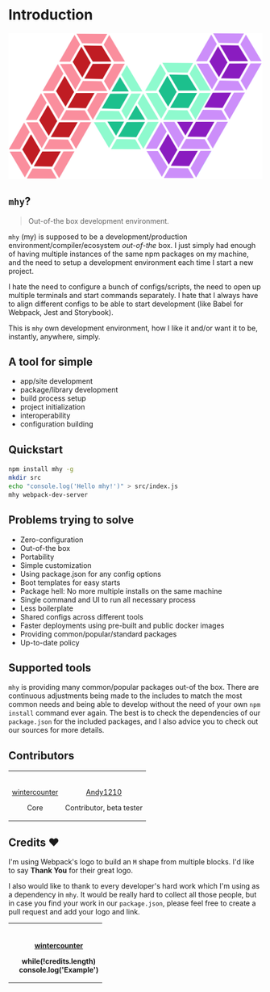 # Introduction

![](.gitbook/assets/logo%20%282%29.png)

## `mhy`?

> Out-of-the box development environment.

`mhy` \(my\) is supposed to be a development/production environment/compiler/ecosystem _out-of-the_ box. I just simply had enough of having multiple instances of the same npm packages on my machine, and the need to setup a development environment each time I start a new project.

I hate the need to configure a bunch of configs/scripts, the need to open up multiple terminals and start commands separately. I hate that I always have to align different configs to be able to start development \(like Babel for Webpack, Jest and Storybook\).

This is `mhy` own development environment, how I like it and/or want it to be, instantly, anywhere, simply.

## A tool for simple

* app/site development
* package/library development
* build process setup
* project initialization
* interoperability
* configuration building

## Quickstart

```bash
npm install mhy -g
mkdir src
echo "console.log('Hello mhy!')" > src/index.js
mhy webpack-dev-server
```

## Problems trying to solve

* Zero-configuration
* Out-of-the box
* Portability
* Simple customization
* Using package.json for any config options
* Boot templates for easy starts
* Package hell: No more multiple installs on the same machine
* Single command and UI to run all necessary process
* Less boilerplate
* Shared configs across different tools
* Faster deployments using pre-built and public docker images
* Providing common/popular/standard packages
* Up-to-date policy

## Supported tools

`mhy` is providing many common/popular packages out-of the box. There are continuous adjustments being made to the includes to match the most common needs and being able to develop without the need of your own `npm install` command ever again. The best is to check the dependencies of our `package.json` for the included packages, and I also advice you to check out our sources for more details.

## Contributors

<table>
  <thead></thead>
  <tbody>
    <tr>
       <td style="text-align:center">
         <p>
           <img src="https://avatars0.githubusercontent.com/u/963776?v=4&s=128" alt/>
           <br /> <a href="https://github.com/wintercounter">wintercounter</a>
         </p>
         <p>Core</p>
       </td>
       <td style="text-align:center">
         <p>
           <img src="https://avatars0.githubusercontent.com/u/964291?v=4&s=128" alt/>
           <br /> <a href="http://andy1210.com">Andy1210</a>
         </p>
         <p>Contributor, beta tester</p>
       </td>
     </tr>
    </tbody>
</table>

## Credits ❤

I'm using Webpack's logo to build an `M` shape from multiple blocks. I'd like to say **Thank You** for their great logo.

I also would like to thank to every developer's hard work which I'm using as a dependency in `mhy`. It would be really hard to collect all those people, but in case you find your work in our `package.json`, please feel free to create a pull request and add your logo and link.

<table>
  <thead></thead>
  <tbody>
    <td>
      <th style="text-align:center">
        <p>
          <img src="https://avatars0.githubusercontent.com/u/963776?v=4&s=128" alt/>
          <br /> <a href="https://github.com/wintercounter">wintercounter</a>
        </p>
        <p>while(!credits.length)
          <br />console.log('Example')</p>
      </th>
    </td>
  </tbody>
</table>